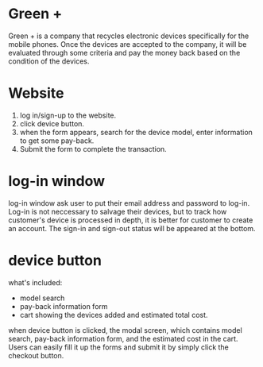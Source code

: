 # Green +
Green + is a company that recycles electronic devices specifically for the mobile phones. Once the devices are accepted to the company, it will be evaluated through some criteria and pay the money back based on the condition of the devices.

# Website
1. log in/sign-up to the website.
2. click device button.
3. when the form appears, search for the device model, enter information to get some pay-back.
4. Submit the form to complete the transaction.

# log-in window
log-in window ask user to put their email address and password to log-in. Log-in is not neccessary to salvage their devices, but to track how customer's device is processed in depth, it is better for customer to create an account. The sign-in and sign-out status will be appeared at the bottom.

# device button
what's included:
- model search
- pay-back information form
- cart showing the devices added and estimated total cost.

 when device button is clicked, the modal screen, which contains model search, pay-back information form, and the estimated cost in the cart. Users can easily fill it up the forms and submit it by simply click the checkout button.
 
 # 